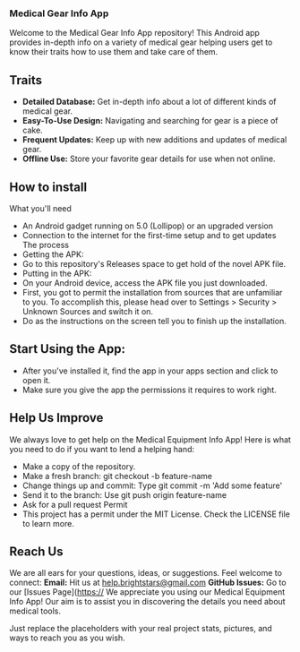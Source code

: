 ### Medical Gear Info App
Welcome to the Medical Gear Info App repository! This Android app provides in-depth info on a variety of medical gear helping users get to know their traits how to use them and take care of them.
## Traits
 - **Detailed Database:** Get in-depth info about a lot of different kinds of medical gear.
 - **Easy-To-Use Design:** Navigating and searching for gear is a piece of cake.
 - **Frequent Updates:** Keep up with new additions and updates of medical gear.
 - **Offline Use:** Store your favorite gear details for use when not online.

## How to install
What you'll need
 - An Android gadget running on 5.0 (Lollipop) or an upgraded version
 - Connection to the internet for the first-time setup and to get updates
The process
 - Getting the APK:
 - Go to this repository's Releases space to get hold of the novel APK file.
 - Putting in the APK:
 - On your Android device, access the APK file you just downloaded.
 - First, you got to permit the installation from sources that are unfamiliar to you. To accomplish this, please head over to Settings > Security > Unknown Sources and switch it on.
 - Do as the instructions on the screen tell you to finish up the installation.

## Start Using the App:
 - After you've installed it, find the app in your apps section and click to open it.
 - Make sure you give the app the permissions it requires to work right.

## Help Us Improve
We always love to get help on the Medical Equipment Info App! Here is what you need to do if you want to lend a helping hand:
 - Make a copy of the repository.
 - Make a fresh branch: git checkout -b feature-name
 - Change things up and commit: Type git commit -m 'Add some feature'
 - Send it to the branch: Use git push origin feature-name
 - Ask for a pull request Permit
 - This project has a permit under the MIT License. Check the LICENSE file to learn more.

## Reach Us
We are all ears for your questions, ideas, or suggestions. Feel welcome to connect:
**Email:** Hit us at [help.brightstars@gmail.com](mailto:help.brightstars@gmail.com)
**GitHub Issues:** Go to our [Issues Page]([https://](https://github.com/ProjectsNexus/healthEquip/issues)
We appreciate you using our Medical Equipment Info App! Our aim is to assist you in discovering the details you need about medical tools.

Just replace the placeholders with your real project stats, pictures, and ways to reach you as you wish.
